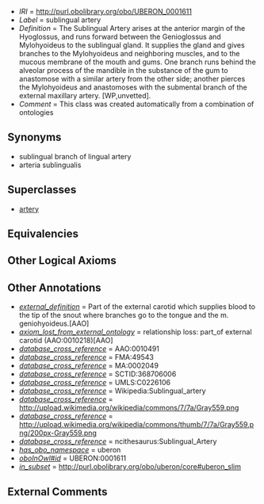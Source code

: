  * *IRI* = http://purl.obolibrary.org/obo/UBERON_0001611
 * *Label* = sublingual artery
 * *Definition* = The Sublingual Artery arises at the anterior margin of the Hyoglossus, and runs forward between the Genioglossus and Mylohyoideus to the sublingual gland. It supplies the gland and gives branches to the Mylohyoideus and neighboring muscles, and to the mucous membrane of the mouth and gums. One branch runs behind the alveolar process of the mandible in the substance of the gum to anastomose with a similar artery from the other side; another pierces the Mylohyoideus and anastomoses with the submental branch of the external maxillary artery. [WP,unvetted].
 * *Comment* = This class was created automatically from a combination of ontologies

## Synonyms

 * sublingual branch of lingual artery
 * arteria sublingualis

## Superclasses

 * [artery](../../UBERON/37/UBERON_0001637.md)

## Equivalencies


## Other Logical Axioms


## Other Annotations

 * *[external_definition](../../UBPROP/01/UBPROP_0000001.md)* = Part of the external carotid which supplies blood to the tip of the snout where branches go to the tongue and the m. geniohyoideus.[AAO]
 * *[axiom_lost_from_external_ontology](../../UBPROP/02/UBPROP_0000002.md)* = relationship loss: part_of external carotid (AAO:0010218)[AAO]
 * *[database_cross_reference](../../ef/oboInOwl#hasDbXref.md)* = AAO:0010491
 * *[database_cross_reference](../../ef/oboInOwl#hasDbXref.md)* = FMA:49543
 * *[database_cross_reference](../../ef/oboInOwl#hasDbXref.md)* = MA:0002049
 * *[database_cross_reference](../../ef/oboInOwl#hasDbXref.md)* = SCTID:368706006
 * *[database_cross_reference](../../ef/oboInOwl#hasDbXref.md)* = UMLS:C0226106
 * *[database_cross_reference](../../ef/oboInOwl#hasDbXref.md)* = Wikipedia:Sublingual_artery
 * *[database_cross_reference](../../ef/oboInOwl#hasDbXref.md)* = http://upload.wikimedia.org/wikipedia/commons/7/7a/Gray559.png
 * *[database_cross_reference](../../ef/oboInOwl#hasDbXref.md)* = http://upload.wikimedia.org/wikipedia/commons/thumb/7/7a/Gray559.png/200px-Gray559.png
 * *[database_cross_reference](../../ef/oboInOwl#hasDbXref.md)* = ncithesaurus:Sublingual_Artery
 * *[has_obo_namespace](../../ce/oboInOwl#hasOBONamespace.md)* = uberon
 * *[oboInOwl#id](../../id/oboInOwl#id.md)* = UBERON:0001611
 * *[in_subset](../../et/oboInOwl#inSubset.md)* = http://purl.obolibrary.org/obo/uberon/core#uberon_slim

## External Comments


